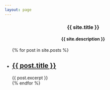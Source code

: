 ```yaml
---
layout: page
---
```



<center> <h3> {{ site.title }}</h3> </center>

<center> <h4> {{ site.description }} </h4> </center>


<ul>
  {% for post in site.posts %}
    <li>
      <h2><a href="{{ post.url }}">{{ post.title }}</a></h2>
      {{ post.excerpt }}
    </li>
  {% endfor %}
</ul>
